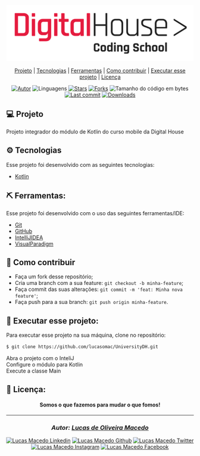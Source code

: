 <div>

![github](assets/logo-DH.png "github")
</div>

<div align="center">

  [Projeto](#-projeto) | 
  [Tecnologias](#-tecnologias) | 
  [Ferramentas](#-ferramentas) | 
  [Como contribuir](#-como-contribuir) | 
  [Executar esse projeto](#-executar-esse-projeto) | 
  [Licença](#-licença)
</div>

<div align="center">

[![Autor](https://img.shields.io/badge/autor-Lucas%20de%20Oliveira%20Macedo-920629?style=flat-square)](https://github.com/lucasomac)
![Linguagens](https://img.shields.io/github/languages/count/lucasomac/UniversityDH?color=920629&style=flat-square)
[![Stars](https://img.shields.io/github/stars/lucasomac/UniversityDH?color=920629&style=flat-square)](https://github.com/lucasomac/UniversityDH/stargazers)
[![Forks](https://img.shields.io/github/forks/lucasomac/UniversityDH?color=920629&style=flat-square)](https://github.com/lucasomac/UniversityDH/network/members)
![Tamanho do código em bytes](https://img.shields.io/github/repo-size/lucasomac/UniversityDH?color=920629&style=flat-square)
[![Last commit](https://img.shields.io/github/last-commit/lucasomac/UniversityDH?color=920629&style=flat-square)](https://github.com/lucasomac/UniversityDH/commits/master)
[![Downloads](https://img.shields.io/github/downloads/lucasomac/UniversityDH/total?color=920629&style=flat-square)](https://github.com/lucasomac/UniversityDH/releases)
</div>


## 💻 Projeto

Projeto integrador do módulo de Kotlin do curso mobile da Digital House

## ⚙ Tecnologias

Esse projeto foi desenvolvido com as seguintes tecnologias:

- [Kotlin](https://kotlinlang.org/)

## ⛏ Ferramentas:

Esse projeto foi desenvolvido com o uso das seguintes ferramentas/IDE:

- [Git](https://git-scm.com/)
- [GitHub](https://github.com)
- [IntelliJIDEA](https://www.jetbrains.com/pt-br/idea/)
- [VisualParadigm](https://www.visual-paradigm.com/)

## 🤔 Como contribuir

- Faça um fork desse repositório;
- Cria uma branch com a sua feature: `git checkout -b minha-feature`;
- Faça commit das suas alterações: `git commit -m 'feat: Minha nova feature'`;
- Faça push para a sua branch: `git push origin minha-feature`.


## 🏁 Executar esse projeto:

Para executar esse projeto na sua máquina,
clone no repositório:

```bash
$ git clone https://github.com/lucasomac/UniversityDH.git
```
Abra o projeto com o InteliJ <br>
Configure o módulo para Kotlin <br>
Execute a classe Main

## 📜 Licença:


<div align="center"> 

#### Somos o que fazemos para mudar o que fomos!
</div>

---

<div align="center"> 

### *Autor: [Lucas de Oliveira Macedo](https://github.com/lucasomac "Lucas de Oliveira Macedo")* 
</div>

<div align="center">

[![Lucas Macedo Linkedin](https://img.shields.io/badge/LinkedIn-lucasomac-blue?logo=linkedin "linkedin")](https://www.linkedin.com/in/lucasomac)
[![Lucas Macedo Github](https://img.shields.io/badge/GitHub-lucasomac-lightgrey?logo=github "github")](https://github.com/lucasomac)
[![Lucas Macedo Twitter](https://img.shields.io/badge/Twitter-_lucasomac-blue?logo=twitter "twitter")](https://twitter.com/lucasomac)
[![Lucas Macedo Instagram](https://img.shields.io/badge/Instragram-lucasomac-E10979?logo=instagram "instagram")](https://instagram.com/lucasomac)
[![Lucas Macedo Facebook](https://img.shields.io/badge/Facebook-lucasomac-blue?logo=facebook "facebook")](https://facebook.com/lucasomac)
</div>